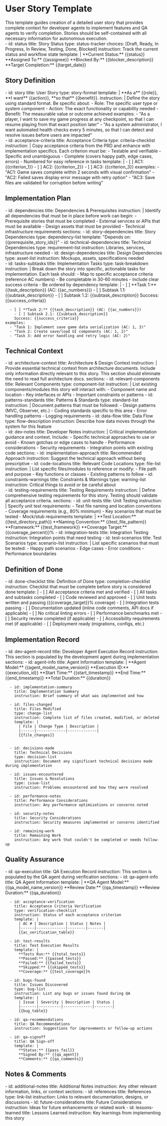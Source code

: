 # User Story Template

<instructions>
    This template guides creation of a detailed user story that provides complete context for developer agents to implement features and QA agents to verify completion. Stories should be self-contained with all necessary information for autonomous execution.
</instructions>

<section>
  - id: status
    title: Story Status
    type: status-tracker
    choices: [Draft, Ready, In Progress, In Review, Testing, Done, Blocked]
    instruction: Track the current status and workflow state
    template: |
      **Current Status:** {{status}}
      **Assigned To:** {{assignee}}
      **Blocked By:** {{blocker_description}}
      **Target Completion:** {{target_date}}
</section>

## Story Definition

<section>
  - id: story
    title: User Story
    type: story-format
    template: |
      **As a** {{role}},
      **I want** {{action}},
      **so that** {{benefit}}.
    instruction: |
      Define the story using standard format. Be specific about:
      - Role: The specific user type or system component
      - Action: The exact functionality or capability needed
      - Benefit: The measurable value or outcome achieved
    examples:
      - "As a player, I want to save my game progress at any checkpoint, so that I can resume playing from that exact position later"
      - "As a system administrator, I want automated health checks every 5 minutes, so that I can detect and resolve issues before users are impacted"
</section>

<section>
  - id: acceptance-criteria
    title: Acceptance Criteria
    type: criteria-checklist
    instruction: |
      Copy acceptance criteria from the PRD and enhance with implementation specifics.
      Each criterion must be:
      - Testable and verifiable
      - Specific and unambiguous
      - Complete (covers happy path, edge cases, errors)
      - Numbered for easy reference in tasks
    template: |
      - [ ] AC1: {{criterion_1}}
      - [ ] AC2: {{criterion_2}}
      - [ ] AC3: {{criterion_3}}
    examples:
      - "AC1: Game saves complete within 2 seconds with visual confirmation"
      - "AC2: Failed saves display error message with retry option"
      - "AC3: Save files are validated for corruption before writing"
</section>

## Implementation Plan

<section>
  - id: dependencies
    title: Dependencies & Prerequisites
    instruction: |
      Identify all dependencies that must be in place before work can begin:
      - Prerequisite stories that must be completed
      - External services or APIs that must be available
      - Design assets that must be provided
      - Technical infrastructure requirements
    sections:
      - id: story-dependencies
        title: Story Dependencies
        type: dependency-list
        template: "Depends on: {{prerequisite_story_ids}}"
      - id: technical-dependencies
        title: Technical Dependencies
        type: requirement-list
        instruction: Libraries, services, infrastructure needed
      - id: design-dependencies
        title: Design Dependencies
        type: asset-list
        instruction: Mockups, assets, specifications needed
</section>

<section>
  - id: tasks-subtasks
    title: Implementation Tasks
    type: task-breakdown
    instruction: |
      Break down the story into specific, actionable tasks for implementation.
      Each task should:
      - Map to specific acceptance criteria (reference AC numbers)
      - Be completable in 30-60 minutes
      - Include clear success criteria
      - Be ordered by dependency
    template: |
      - [ ] **Task 1:** {{task_description}} (AC: {{ac_numbers}})
        - [ ] Subtask 1.1: {{subtask_description}}
        - [ ] Subtask 1.2: {{subtask_description}}
        Success: {{success_criteria}}
        
      - [ ] **Task 2:** {{task_description}} (AC: {{ac_numbers}})
        - [ ] Subtask 2.1: {{subtask_description}}
        Success: {{success_criteria}}
    examples:
      - "Task 1: Implement save game data serialization (AC: 1, 3)"
      - "Task 2: Create save/load UI components (AC: 1, 2)"
      - "Task 3: Add error handling and retry logic (AC: 2)"
</section>

## Technical Context

<section>
  - id: architecture-context
    title: Architecture & Design Context
    instruction: |
      Provide essential technical context from architecture documents.
      Include only information directly relevant to this story.
      This section should eliminate the need to read full architecture docs.
    sections:
      - id: relevant-components
        title: Relevant Components
        type: component-list
        instruction: |
          List existing components/modules this story will interact with:
          - Component name and location
          - Key interfaces or APIs
          - Important constraints or patterns
      - id: patterns-standards
        title: Patterns & Standards
        type: standard-list
        instruction: |
          Document patterns that must be followed:
          - Design patterns (MVC, Observer, etc.)
          - Coding standards specific to this area
          - Error handling patterns
          - Logging requirements
      - id: data-flow
        title: Data Flow
        type: flow-description
        instruction: Describe how data moves through the system for this feature
</section>

<section>
  - id: dev-notes
    title: Developer Notes
    instruction: |
      Critical implementation guidance and context. Include:
      - Specific technical approaches to use or avoid
      - Known gotchas or edge cases to handle
      - Performance considerations
      - Security requirements
      - Integration points with existing code
    sections:
      - id: implementation-approach
        title: Recommended Approach
        instruction: Suggest the technical approach without being prescriptive
      - id: code-locations
        title: Relevant Code Locations
        type: file-list
        instruction: |
          List specific files/modules to reference or modify:
          - File path and purpose
          - Key functions or classes
          - Existing patterns to follow
      - id: constraints-warnings
        title: Constraints & Warnings
        type: warning-list
        instruction: Critical things to avoid or be careful about
</section>

<section>
  - id: testing-requirements
    title: Testing Requirements
    instruction: |
      Define comprehensive testing requirements for this story.
      Testing should validate all acceptance criteria.
    sections:
      - id: unit-tests
        title: Unit Testing
        instruction: |
          Specify unit test requirements:
          - Test file naming and location conventions
          - Coverage requirements (e.g., 80% minimum)
          - Key scenarios that must be tested
          - Mock/stub requirements
        template: |
          **Test Location:** {{test_directory_path}}
          **Naming Convention:** {{test_file_pattern}}
          **Framework:** {{test_framework}}
          **Coverage Target:** {{coverage_percent}}%
      - id: integration-tests
        title: Integration Testing
        instruction: Integration points that need testing
      - id: test-scenarios
        title: Test Scenarios
        type: scenario-list
        instruction: |
          List specific scenarios that must be tested:
          - Happy path scenarios
          - Edge cases
          - Error conditions
          - Performance boundaries
</section>

## Definition of Done

<section>
  - id: done-checklist
    title: Definition of Done
    type: completion-checklist
    instruction: Checklist that must be complete before story is considered done
    template: |
      - [ ] All acceptance criteria met and verified
      - [ ] All tasks and subtasks completed
      - [ ] Code reviewed and approved
      - [ ] Unit tests written and passing ({{coverage_target}}% coverage)
      - [ ] Integration tests passing
      - [ ] Documentation updated (inline code comments, API docs if applicable)
      - [ ] No critical linting errors
      - [ ] Performance benchmarks met
      - [ ] Security review completed (if applicable)
      - [ ] Accessibility requirements met (if applicable)
      - [ ] Deployment ready (migrations, configs, etc.)
</section>

## Implementation Record

<section>
  - id: dev-agent-record
    title: Developer Agent Execution Record
    instruction: This section is populated by the development agent during implementation
    sections:
      - id: agent-info
        title: Agent Information
        template: |
          **Agent Model:** {{agent_model_name_version}}
          **Execution ID:** {{execution_id}}
          **Start Time:** {{start_timestamp}}
          **End Time:** {{end_timestamp}}
          **Total Duration:** {{duration}}
      
      - id: implementation-summary
        title: Implementation Summary
        instruction: Brief summary of what was implemented and how
        
      - id: files-changed
        title: Files Modified
        type: change-list
        instruction: Complete list of files created, modified, or deleted
        template: |
          | File | Change Type | Description |
          |------|-------------|-------------|
          {{file_changes}}        

      
      - id: decisions-made
        title: Technical Decisions
        type: decision-list
        instruction: Document any significant technical decisions made during implementation
        
      - id: issues-encountered
        title: Issues & Resolutions
        type: issue-list
        instruction: Problems encountered and how they were resolved
        
      - id: performance-notes
        title: Performance Considerations
        instruction: Any performance optimizations or concerns noted
        
      - id: security-notes
        title: Security Considerations
        instruction: Security measures implemented or concerns identified
        
      - id: remaining-work
        title: Remaining Work
        instruction: Any work that couldn't be completed or needs follow-up
</section>

## Quality Assurance

<section>
  - id: qa-execution
    title: QA Execution Record
    instruction: This section is populated by the QA agent during verification
    sections:
      - id: qa-agent-info
        title: QA Agent Information
        template: |
          **QA Agent Model:** {{qa_model_name_version}}
          **Review Date:** {{qa_timestamp}}
          **Review Duration:** {{qa_duration}}
      
      - id: acceptance-verification
        title: Acceptance Criteria Verification
        type: verification-checklist
        instruction: Status of each acceptance criterion
        template: |
          | AC # | Description | Status | Notes |
          |------|-------------|--------|-------|
          {{ac_verification_table}}
      
      - id: test-results
        title: Test Execution Results
        template: |
          **Tests Run:** {{total_tests}}
          **Passed:** {{passed_tests}}
          **Failed:** {{failed_tests}}
          **Skipped:** {{skipped_tests}}
          **Coverage:** {{test_coverage}}%
      
      - id: bugs-found
        title: Issues Discovered
        type: bug-list
        instruction: List any bugs or issues found during QA
        template: |
          | Issue | Severity | Description | Status |
          |-------|----------|-------------|--------|
          {{bug_table}}
      
      - id: qa-recommendations
        title: QA Recommendations
        instruction: Suggestions for improvements or follow-up actions
      
      - id: qa-signoff
        title: QA Sign-off
        template: |
          **Status:** {{pass_fail}}
          **Signed By:** {{qa_agent}}
          **Comments:** {{qa_comments}}
</section>

## Notes & Comments

<section>
  - id: additional-notes
    title: Additional Notes
    instruction: Any other relevant information, links, or context
    sections:
      - id: references
        title: References
        type: link-list
        instruction: Links to relevant documentation, designs, or discussions
      - id: future-considerations
        title: Future Considerations
        instruction: Ideas for future enhancements or related work
      - id: lessons-learned
        title: Lessons Learned
        instruction: Key learnings from implementing this story
</section>

